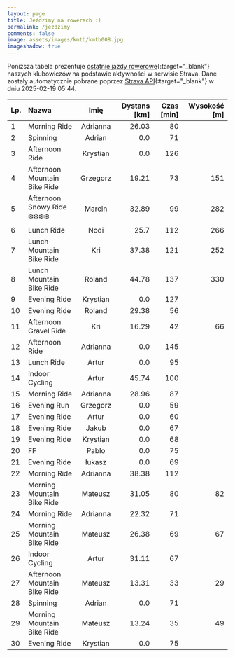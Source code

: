 ```yaml
---
layout: page
title: Jeździmy na rowerach :)
permalink: /jezdzimy
comments: false
image: assets/images/kmtb/kmtb008.jpg
imageshadow: true
---
```


Poniższa tabela prezentuje [ostatnie jazdy rowerowe](https://www.strava.com/clubs/336381){:target="_blank"} naszych klubowiczów na podstawie aktywności w serwisie Strava. Dane zostały automatycznie pobrane poprzez [Strava API](https://developers.strava.com/docs/reference/#api-Clubs-getClubActivitiesById){:target="_blank"} w dniu 2025-02-19 05:44.

Lp. | Nazwa | Imię | Dystans [km] | Czas [min] | Wysokość [m]
:--- | :--- | :---: | ---: | ---: | ---:
1|Morning Ride|Adrianna|26.03|80|
2|Spinning|Adrian|0.0|71|
3|Afternoon Ride|Krystian|0.0|126|
4|Afternoon Mountain Bike Ride|Grzegorz|19.21|73|151
5|Afternoon Snowy Ride ❄️❄️❄️❄️|Marcin|32.89|99|282
6|Lunch Ride|Nodi|25.7|112|266
7|Lunch Mountain Bike Ride|Kri|37.38|121|252
8|Lunch Mountain Bike Ride|Roland|44.78|137|330
9|Evening Ride|Krystian|0.0|127|
10|Evening Ride|Roland|29.38|56|
11|Afternoon Gravel Ride|Kri|16.29|42|66
12|Afternoon Ride|Adrianna|0.0|145|
13|Lunch Ride|Artur|0.0|95|
14|Indoor Cycling|Artur|45.74|100|
15|Morning Ride|Adrianna|28.96|87|
16|Evening Run|Grzegorz|0.0|59|
17|Evening Ride|Artur|0.0|60|
18|Evening Ride|Jakub|0.0|67|
19|Evening Ride|Krystian|0.0|68|
20|FF|Pablo|0.0|75|
21|Evening Ride|łukasz|0.0|69|
22|Morning Ride|Adrianna|38.38|112|
23|Morning Mountain Bike Ride|Mateusz|31.05|80|82
24|Morning Ride|Adrianna|22.32|71|
25|Morning Mountain Bike Ride|Mateusz|26.38|69|67
26|Indoor Cycling|Artur|31.11|67|
27|Afternoon Mountain Bike Ride|Mateusz|13.31|33|29
28|Spinning|Adrian|0.0|71|
29|Morning Mountain Bike Ride|Mateusz|13.24|35|49
30|Evening Ride|Krystian|0.0|75|
